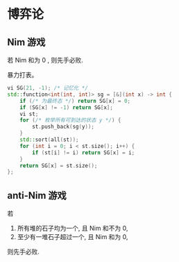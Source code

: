 # 博弈论

## Nim 游戏

若 Nim 和为 0 , 则先手必败.

暴力打表。

```cpp
vi SG(21, -1); /* 记忆化 */
std::function<int(int, int)> sg = [&](int x) -> int {
    if (/* 为最终态 */) return SG[x] = 0;
    if (SG[x] != -1) return SG[x];
    vi st;
    for (/* 枚举所有可到达的状态 y */) {
        st.push_back(sg(y));
    }
    std::sort(all(st));
    for (int i = 0; i < st.size(); i++) {
        if (st[i] != i) return SG[x] = i;
    }
    return SG[x] = st.size();
};
```

## anti-Nim 游戏

若

1. 所有堆的石子均为一个, 且 Nim 和不为 0, 
2. 至少有一堆石子超过一个, 且 Nim 和为 0,

则先手必败.
